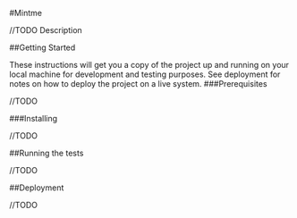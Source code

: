 #Mintme

//TODO Description

##Getting Started

These instructions will get you a copy of the project up and running on your local machine for development and testing purposes. See deployment for notes on how to deploy the project on a live system.
###Prerequisites

//TODO

###Installing

//TODO

##Running the tests

//TODO

##Deployment

//TODO